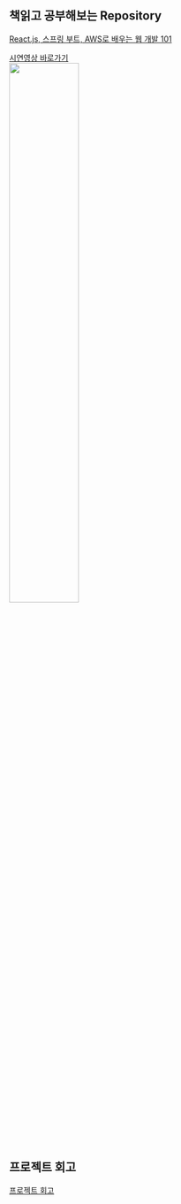 ## 책읽고 공부해보는 Repository  
[React.js, 스프링 부트, AWS로 배우는 웹 개발 101](http://www.acornpub.co.kr/book/reactjs-springboot)

[시연영상 바로가기](https://youtu.be/vEuPs-CfRiw)  
<img src="https://user-images.githubusercontent.com/41179265/151498430-0a8d7535-6be5-4f8a-b71a-71fdfc5d1dc2.gif" width="50%" height="50%">

## 프로젝트 회고
[프로젝트 회고](https://github.com/kimziou77/Reading-Books/tree/main/books/React.js-SpringBoot-AWS-Web101)  

